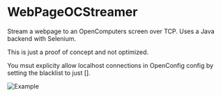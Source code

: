 # WebPageOCStreamer

Stream a webpage to an OpenComputers screen over TCP. Uses a Java backend with Selenium.

This is just a proof of concept and not optimized.

You msut explicity allow localhost connections in OpenConfig config by setting the blacklist to just \[].

![Example](https://github.com/bradyrussell/WebPageOCStreamer/raw/master/webpageOCstreamer.png)
